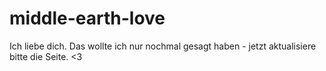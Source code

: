 # middle-earth-love
Ich liebe dich. Das wollte ich nur nochmal gesagt haben - jetzt aktualisiere bitte die Seite. &lt;3
